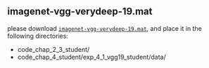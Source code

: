 ## imagenet-vgg-verydeep-19.mat

please download [``imagenet-vgg-verydeep-19.mat``](https://huskyrye-my.sharepoint.com/personal/huskyrye_huskyrye_onmicrosoft_com/Documents/UCAS/Spring/%E6%99%BA%E8%83%BD%E8%AE%A1%E7%AE%97%E7%B3%BB%E7%BB%9F/AICS/code_chap_2_3_student/imagenet-vgg-verydeep-19.mat),
and place it in the following directories:
- code_chap_2_3_student/
- code_chap_4_student/exp_4_1_vgg19_student/data/
